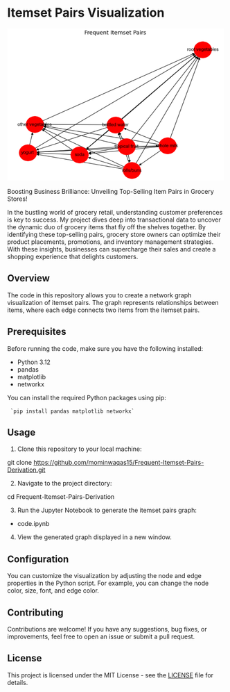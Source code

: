 # Itemset Pairs Visualization

<img src="Result.png" alt="Result Logo" height = "350" width ="500">

Boosting Business Brilliance: Unveiling Top-Selling Item Pairs in Grocery Stores!

In the bustling world of grocery retail, understanding customer preferences is key to success. My project dives deep into transactional data to uncover the dynamic duo of grocery items that fly off the shelves together. By identifying these top-selling pairs, grocery store owners can optimize their product placements, promotions, and inventory management strategies. With these insights, businesses can supercharge their sales and create a shopping experience that delights customers.

## Overview

The code in this repository allows you to create a network graph visualization of itemset pairs. The graph represents relationships between items, where each edge connects two items from the itemset pairs. 

## Prerequisites

Before running the code, make sure you have the following installed:

- Python 3.12
- pandas
- matplotlib
- networkx

You can install the required Python packages using pip:

     `pip install pandas matplotlib networkx`


## Usage

1. Clone this repository to your local machine:

git clone https://github.com/mominwaqas15/Frequent-Itemset-Pairs-Derivation.git

2. Navigate to the project directory:

cd Frequent-Itemset-Pairs-Derivation

3. Run the Jupyter Notebook to generate the itemset pairs graph:

- code.ipynb

4. View the generated graph displayed in a new window.

## Configuration

You can customize the visualization by adjusting the node and edge properties in the Python script. For example, you can change the node color, size, font, and edge color.

## Contributing

Contributions are welcome! If you have any suggestions, bug fixes, or improvements, feel free to open an issue or submit a pull request.

## License

This project is licensed under the MIT License - see the [LICENSE](LICENSE) file for details.
